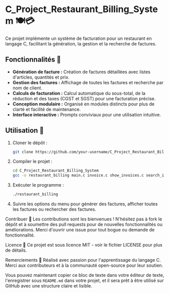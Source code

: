 # C_Project_Restaurant_Billing_System 🍽️💳

Ce projet implémente un système de facturation pour un restaurant en langage C, facilitant la génération, la gestion et la recherche de factures.

## Fonctionnalités 🌟

- **Génération de facture :** Création de factures détaillées avec listes d'articles, quantités et prix.
- **Gestion des factures :** Affichage de toutes les factures et recherche par nom de client.
- **Calculs de facturation :** Calcul automatique du sous-total, de la réduction et des taxes (CGST et SGST) pour une facturation précise.
- **Conception modulaire :** Organisé en modules distincts pour plus de clarté et facilité de maintenance.
- **Interface interactive :** Prompts conviviaux pour une utilisation intuitive.

## Utilisation 🚀

1. Cloner le dépôt :
   ```bash
   git clone https://github.com/your-username/C_Project_Restaurant_Billing_System.git

2. Compiler le projet :
   ```bash
   cd C_Project_Restaurant_Billing_System
   gcc -o restaurant_billing main.c invoice.c show_invoices.c search_invoice.c

3. Exécuter le programme :
   ```bash
   ./restaurant_billing

4. Suivre les options du menu pour générer des factures, afficher toutes les factures ou rechercher des factures.

Contribuer 🤝
Les contributions sont les bienvenues ! N'hésitez pas à fork le dépôt et à soumettre des pull requests pour de nouvelles fonctionnalités ou améliorations. Merci d'ouvrir une issue pour tout bogue ou demande de fonctionnalité.

Licence 📄
Ce projet est sous licence MIT - voir le fichier LICENSE pour plus de détails.

Remerciements 🙏
Réalisé avec passion pour l'apprentissage du langage C.
Merci aux contributeurs et à la communauté open-source pour leur soutien.

Vous pouvez maintenant copier ce bloc de texte dans votre éditeur de texte, l'enregistrer sous `README.md` dans votre projet, et il sera prêt à être utilisé sur GitHub avec une structure claire et lisible.
